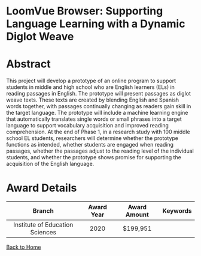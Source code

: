 
LoomVue Browser: Supporting Language Learning with a Dynamic Diglot Weave
=========================================================================

# Abstract


This project will develop a prototype of an online program to support students in middle and high school who are English learners (ELs) in reading passages in English. The prototype will present passages as diglot weave texts. These texts are created by blending English and Spanish words together, with passages continually changing as readers gain skill in the target language. The prototype will include a machine learning engine that automatically translates single words or small phrases into a target language to support vocabulary acquisition and improved reading comprehension. At the end of Phase 1, in a research study with 100 middle school EL students, researchers will determine whether the prototype functions as intended, whether students are engaged when reading passages, whether the passages adjust to the reading level of the individual students, and whether the prototype shows promise for supporting the acquisition of the English language.  

# Award Details

|Branch|Award Year|Award Amount|Keywords|
| :---: | :---: | :---: | :---: |
|Institute of Education Sciences|2020|$199,951||
  
  


[Back to Home](https://github.com/chrischow/dod_sbir_awards/Reports/CC/#937)
